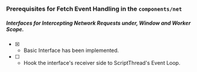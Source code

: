 
### Prerequisites for Fetch Event Handling in the `components/net`

##### Interfaces for Intercepting Network Requests under, Window and Worker Scope.
- [X] - Basic Interface has been implemented.

- [ ] - Hook the interface's receiver side to ScriptThread's Event Loop.
